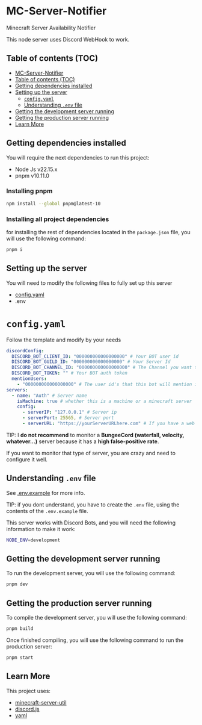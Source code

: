 # MC-Server-Notifier

Minecraft Server Availability Notifier

This node server uses Discord WebHook to work.

## Table of contents (TOC)

- [MC-Server-Notifier](#mc-server-notifier)
- [Table of contents (TOC)](#table-of-contents-toc)
- [Getting dependencies installed](#getting-dependencies-installed)
- [Setting up the server](#setting-up-the-server)
  - [`config.yaml`](#configyaml)
  - [Understanding `.env` file](#understanding-env-file)
- [Getting the development server running](#getting-the-development-server-running)
- [Getting the production server running](#getting-the-production-server-running)
- [Learn More](#learn-more)

## Getting dependencies installed

You will require the next dependencies to run this project:

- Node Js v22.15.x
- pnpm v10.11.0

### Installing pnpm

```bash
npm install --global pnpm@latest-10
```

### Installing all project dependencies

for installing the rest of dependencies located in the `package.json` file, you will use the following command:

```bash
pnpm i
```

## Setting up the server

You will need to modify the following files to fully set up this server

- [config.yaml](https://github.com/RinLaboratory/MC-Server-Notifier/blob/main/config.yaml)
- .env

# `config.yaml`

Follow the template and modify by your needs

```yaml
discordConfig:
  DISCORD_BOT_CLIENT_ID: "000000000000000000" # Your BOT user id
  DISCORD_BOT_GUILD_ID: "000000000000000000" # Your Server Id
  DISCORD_BOT_CHANNEL_ID: "000000000000000000" # The Channel you want this bot to send messages
  DISCORD_BOT_TOKEN: "" # Your BOT auth token
  mentionUsers:
    - "000000000000000000" # The user id's that this bot will mention if something goes wrong
servers:
  - name: "Auth" # Server name
    isMachine: true # whether this is a machine or a minecraft server
    config:
      - serverIP: "127.0.0.1" # Server ip
      - serverPort: 25565, # Server port
      - serverURL: "https://yourServerURLhere.com" # If you have a web server like pterodactyl, paste the url here and it will display it as part of the message for easy access
```

TIP: I **do not recommend** to monitor a **BungeeCord (waterfall, velocity, whatever...)** server because it has a **high false-positive rate**.

If you want to monitor that type of server, you are crazy and need to configure it well.

## Understanding `.env` file

See [.env.example](https://github.com/RinLaboratory/MC-Server-Notifier/blob/main/.env.example) for more info.

TIP: if you dont understand, you have to create the `.env` file, using the contents of the `.env.example` file.

This server works with Discord Bots, and you will need the following information to make it work:

```bash
NODE_ENV=development
```

## Getting the development server running

To run the development server, you will use the following command:

```bash
pnpm dev
```

## Getting the production server running

To compile the development server, you will use the following command:

```bash
pnpm build
```

Once finished compiling, you will use the following command to run the production server:

```bash
pnpm start
```

## Learn More

This project uses:

- [minecraft-server-util](https://www.npmjs.com/package/minecraft-server-util)
- [discord.js](https://www.npmjs.com/package/discord.js)
- [yaml](https://www.npmjs.com/package/yaml)
